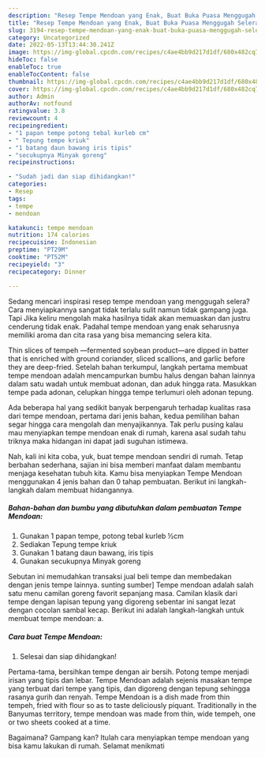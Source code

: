 ```yaml
---
description: "Resep Tempe Mendoan yang Enak, Buat Buka Puasa Menggugah Selera"
title: "Resep Tempe Mendoan yang Enak, Buat Buka Puasa Menggugah Selera"
slug: 3194-resep-tempe-mendoan-yang-enak-buat-buka-puasa-menggugah-selera
category: Uncategorized
date: 2022-05-13T13:44:30.241Z
image: https://img-global.cpcdn.com/recipes/c4ae4bb9d217d1df/680x482cq70/tempe-mendoan-foto-resep-utama.jpg
hideToc: false
enableToc: true
enableTocContent: false
thumbnail: https://img-global.cpcdn.com/recipes/c4ae4bb9d217d1df/680x482cq70/tempe-mendoan-foto-resep-utama.jpg
cover: https://img-global.cpcdn.com/recipes/c4ae4bb9d217d1df/680x482cq70/tempe-mendoan-foto-resep-utama.jpg
author: Admin
authorAv: notfound
ratingvalue: 3.8
reviewcount: 4
recipeingredient:
- "1 papan tempe potong tebal kurleb cm"
- " Tepung tempe kriuk"
- "1 batang daun bawang iris tipis"
- "secukupnya Minyak goreng"
recipeinstructions:

- "Sudah jadi dan siap dihidangkan!"
categories:
- Resep
tags:
- tempe
- mendoan

katakunci: tempe mendoan 
nutrition: 174 calories
recipecuisine: Indonesian
preptime: "PT29M"
cooktime: "PT52M"
recipeyield: "3"
recipecategory: Dinner

---
```



Sedang mencari inspirasi resep tempe mendoan yang menggugah selera? Cara menyiapkannya sangat tidak terlalu sulit namun tidak gampang juga. Tapi Jika keliru mengolah maka hasilnya tidak akan memuaskan dan justru cenderung tidak enak. Padahal tempe mendoan yang enak seharusnya memiliki aroma dan cita rasa yang bisa memancing selera kita.


Thin slices of tempeh —fermented soybean product—are dipped in batter that is enriched with ground coriander, sliced scallions, and garlic before they are deep-fried. Setelah bahan terkumpul, langkah pertama membuat tempe mendoan adalah mencampurkan bumbu halus dengan bahan lainnya dalam satu wadah untuk membuat adonan, dan aduk hingga rata. Masukkan tempe pada adonan, celupkan hingga tempe terlumuri oleh adonan tepung.

Ada beberapa hal yang sedikit banyak berpengaruh terhadap kualitas rasa dari tempe mendoan, pertama dari jenis bahan, kedua pemilihan bahan segar hingga cara mengolah dan menyajikannya. Tak perlu pusing kalau mau menyiapkan tempe mendoan enak di rumah, karena asal sudah tahu triknya maka hidangan ini dapat jadi suguhan istimewa.


Nah, kali ini kita coba, yuk, buat tempe mendoan sendiri di rumah. Tetap berbahan sederhana, sajian ini bisa memberi manfaat dalam membantu menjaga kesehatan tubuh kita. Kamu bisa menyiapkan Tempe Mendoan menggunakan 4 jenis bahan dan 0 tahap pembuatan. Berikut ini langkah-langkah dalam membuat hidangannya.

<!--inarticleads1-->

##### Bahan-bahan dan bumbu yang dibutuhkan dalam pembuatan Tempe Mendoan:

1. Gunakan 1 papan tempe, potong tebal kurleb ½cm
1. Sediakan  Tepung tempe kriuk
1. Gunakan 1 batang daun bawang, iris tipis
1. Gunakan secukupnya Minyak goreng


Sebutan ini memudahkan transaksi jual beli tempe dan membedakan dengan jenis tempe lainnya. sunting sumber] Tempe mendoan adalah salah satu menu camilan goreng favorit sepanjang masa. Camilan klasik dari tempe dengan lapisan tepung yang digoreng sebentar ini sangat lezat dengan cocolan sambal kecap. Berikut ini adalah langkah-langkah untuk membuat tempe mendoan: a. 

<!--inarticleads2-->

##### Cara buat Tempe Mendoan:


1. Selesai dan siap dihidangkan!

Pertama-tama, bersihkan tempe dengan air bersih. Potong tempe menjadi irisan yang tipis dan lebar. Tempe Mendoan adalah sejenis masakan tempe yang terbuat dari tempe yang tipis, dan digoreng dengan tepung sehingga rasanya gurih dan renyah. Tempe Mendoan is a dish made from thin tempeh, fried with flour so as to taste deliciously piquant. Traditionally in the Banyumas territory, tempe mendoan was made from thin, wide tempeh, one or two sheets cooked at a time. 

Bagaimana? Gampang kan? Itulah cara menyiapkan tempe mendoan yang bisa kamu lakukan di rumah. Selamat menikmati
